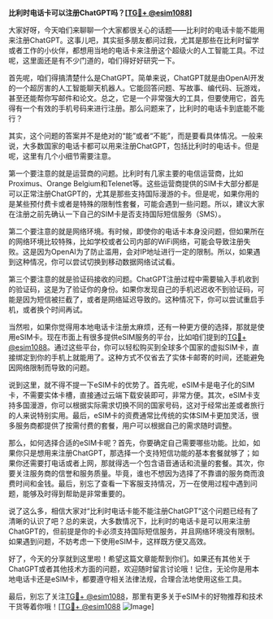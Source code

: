 **比利时电话卡可以注册ChatGPT吗？[[TG💪+ @esim1088](https://t.me/s/esim1088)]**

大家好呀，今天咱们来聊聊一个大家都很关心的话题——比利时的电话卡能不能用来注册ChatGPT。这事儿吧，其实挺多朋友都问过我，尤其是那些在比利时留学或者工作的小伙伴，都想用当地的电话卡来注册这个超级火的人工智能工具。不过呢，这里面还是有不少门道的，咱们得好好研究一下。

首先呢，咱们得搞清楚什么是ChatGPT。简单来说，ChatGPT就是由OpenAI开发的一个超厉害的人工智能聊天机器人。它能回答问题、写故事、编代码、玩游戏，甚至还能帮你写邮件和论文。总之，它是一个非常强大的工具，但要使用它，首先得有一个有效的手机号码来进行注册。那么问题来了，比利时的电话卡到底能不能行？

其实，这个问题的答案并不是绝对的“能”或者“不能”，而是要看具体情况。一般来说，大多数国家的电话卡都可以用来注册ChatGPT，包括比利时的电话卡。但是呢，这里有几个小细节需要注意。

第一个要注意的就是运营商的问题。比利时有几家主要的电信运营商，比如Proximus、Orange Belgium和Telenet等。这些运营商提供的SIM卡大部分都是可以正常注册ChatGPT的，尤其是那些支持国际漫游的卡。但是呢，如果你用的是某些预付费卡或者是特殊的限制性套餐，可能会遇到一些问题。所以，建议大家在注册之前先确认一下自己的SIM卡是否支持国际短信服务（SMS）。

第二个要注意的就是网络环境。有时候，即使你的电话卡本身没问题，但如果所在的网络环境比较特殊，比如学校或者公司内部的WiFi网络，可能会导致注册失败。这是因为OpenAI为了防止滥用，会对IP地址进行一定的限制。所以，如果遇到这种情况，你可以尝试切换到移动数据网络试试看。

第三个要注意的就是验证码接收的问题。ChatGPT注册过程中需要输入手机收到的验证码，这是为了验证你的身份。如果你发现自己的手机迟迟收不到验证码，可能是因为短信被拦截了，或者是网络延迟导致的。这种情况下，你可以尝试重启手机，或者换个时间再试。

当然啦，如果你觉得用本地电话卡注册太麻烦，还有一种更方便的选择，那就是使用eSIM卡。现在市面上有很多提供eSIM服务的平台，比如咱们提到的[TG💪+ @esim1088](https://t.me/s/esim1088)。通过这些平台，你可以轻松购买到全球多个国家的虚拟SIM卡，直接绑定到你的手机上就能用了。这种方式不仅省去了实体卡邮寄的时间，还能避免因网络限制而导致的问题。

说到这里，就不得不提一下eSIM卡的优势了。首先呢，eSIM卡是电子化的SIM卡，不需要实体卡槽，直接通过云端下载安装即可，非常方便。其次，eSIM卡支持多国漫游，你可以根据实际需求切换不同的国家号码，这对于经常出差或者旅行的人来说特别实用。最后，eSIM卡的资费通常比传统的实体SIM卡更加灵活，很多服务商都提供了按需付费的套餐，用户可以根据自己的需求随时调整。

那么，如何选择合适的eSIM卡呢？首先，你要确定自己需要哪些功能。比如，如果你只是想用来注册ChatGPT，那选择一个支持短信功能的基本套餐就够了；如果你还需要打电话或者上网，那就得选一个包含语音通话和流量的套餐。其次，你要关注服务商的信誉和服务质量。毕竟，谁也不想因为选择了不靠谱的服务商而浪费时间和金钱。最后，别忘了查看一下客服支持情况，万一在使用过程中遇到问题，能够及时得到帮助是非常重要的。

说了这么多，相信大家对“比利时电话卡能不能注册ChatGPT”这个问题已经有了清晰的认识了吧？总的来说，大多数情况下，比利时的电话卡是可以用来注册ChatGPT的，但前提是你的卡必须支持国际短信服务，并且网络环境没有限制。如果遇到问题，不妨考虑一下使用eSIM卡，这样既方便又高效。

好了，今天的分享就到这里啦！希望这篇文章能帮到你们。如果还有其他关于ChatGPT或者其他技术方面的问题，欢迎随时留言讨论哦！记住，无论你是用本地电话卡还是eSIM卡，都要遵守相关法律法规，合理合法地使用这些工具。

最后，别忘了关注[TG💪+ @esim1088](https://t.me/s/esim1088)，那里有更多关于eSIM卡的好物推荐和技术干货等着你哦！[[TG💪+ @esim1088](https://t.me/s/esim1088) ![Image](https://i.postimg.cc/4NQfJmqS/Snipaste-2025-05-13-00-14-12.png)]